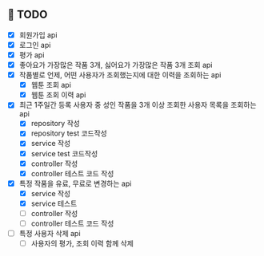 ## 👷 TODO 
- [x] 회원가입 api
- [x] 로그인 api
- [x] 평가 api 
- [x] 좋아요가 가장많은 작품 3개, 싫어요가 가장많은 작품 3개 조회 api
- [x] 작품별로 언제, 어떤 사용자가 조회했는지에 대한 이력을 조회하는 api
  - [x] 웹툰 조회 api
  - [x] 웹툰 조회 이력 api
- [x] 최근 1주일간 등록 사용자 중 성인 작품을 3개 이상 조회한 사용자 목록을 조회하는 api
  - [x] repository  작성
  - [x] repository test 코드작성
  - [x] service 작성
  - [x] service test 코드작성
  - [x] controller 작성
  - [x] controller 테스트 코드 작성
- [x] 특정 작품을 유료, 무료로 변경하는 api
  - [x] service 작성
  - [x] service 테스트
  - [ ] controller 작성
  - [ ] controller 테스트  코드 작성
- [ ] 특정 사용자 삭제 api
  - [ ] 사용자의 평가, 조회 이력 함께 삭제